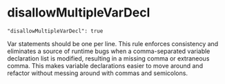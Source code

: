 # disallowMultipleVarDecl

    "disallowMultipleVarDecl": true

Var statements should be one per line. This rule enforces
consistency and eliminates a source of runtime bugs when a
comma-separated variable declaration list is modified,
resulting in a missing comma or extraneous comma. This makes
variable declarations easier to move around and refactor
without messing around with commas and semicolons.
